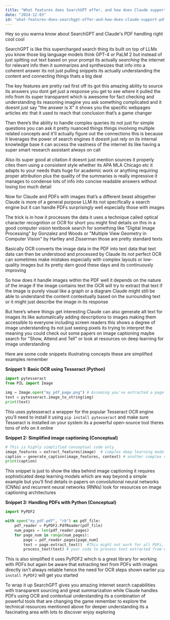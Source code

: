 ```yaml
---
title: "What features does SearchGPT offer, and how does Claude support PDFs with images?"
date: "2024-12-03"
id: "what-features-does-searchgpt-offer-and-how-does-claude-support-pdfs-with-images"
---
```


Hey so you wanna know about SearchGPT and Claude's PDF handling right  cool cool

SearchGPT is like this supercharged search thing its built on top of LLMs you know those big language models  think GPT-4 or PaLM 2  but instead of just spitting out text based on your prompt its actually *searching* the internet for relevant info  then it summarizes and synthesizes that info into a coherent answer  its not just pulling snippets its actually understanding the content and connecting things  thats a big deal

The key features are pretty rad  first off its got this amazing ability to source its answers  you dont get just a response you get to see where it pulled the info from its super transparent which is awesome for fact checking and understanding its reasoning  imagine  you ask something complicated and it doesnt just say "the answer is X" it shows you the specific webpages articles etc that it used to reach that conclusion  that’s a game changer

Then there’s the ability to handle complex queries its not just for simple questions  you can ask it pretty nuanced things things involving multiple related concepts  and it'll actually figure out the connections  this is because it leverages the power of search engines  it doesnt just rely on its internal knowledge base it can access the vastness of the internet  its like having a super smart research assistant always on call

Also its super good at citation  it doesnt just mention sources it properly cites them  using a consistent style  whether its APA MLA Chicago etc it adapts to your needs  thats huge for academic work or anything requiring proper attribution  plus the quality of the summaries is really impressive  it manages to condense lots of info into concise readable answers without losing too much detail

Now for Claude and PDFs with images  that’s a different beast altogether  Claude is more of a general purpose LLM its not specifically a search engine  but it can handle PDFs surprisingly well especially those with images

The trick is in how it processes the data  it uses a technique called optical character recognition or OCR for short  you might find details on this in a good computer vision textbook search for something like "Digital Image Processing" by Gonzalez and Woods or "Multiple View Geometry in Computer Vision" by Hartley and Zisserman  those are pretty standard texts

Basically OCR converts the image data in the PDF into text data  that text data can then be understood and processed by Claude  its not perfect  OCR can sometimes make mistakes especially with complex layouts or low-quality images  but its pretty darn good these days  and its continuously improving

So how does it handle images within the PDF  well  it depends on the nature of the image  if the image contains text  the OCR will try to extract that text  if the image is purely visual like a graph or a diagram  Claude might still be able to understand the content contextually  based on the surrounding text  or it might just describe the image in its response

But here’s where things get interesting  Claude can also generate alt text for images its like automatically adding descriptions to images  making them accessible to everyone  including screen readers  this shows a degree of image understanding  its not just seeing pixels its trying to interpret the meaning  you could check out some papers on image captioning  maybe search for "Show, Attend and Tell" or look at resources on deep learning for image understanding


Here are some code snippets illustrating concepts  these are simplified examples remember


**Snippet 1:  Basic OCR using Tesseract (Python)**


```python
import pytesseract
from PIL import Image

img = Image.open("my_pdf_page.png") # Assuming you've extracted a page as an image
text = pytesseract.image_to_string(img)
print(text)
```

This uses pytesseract a wrapper for the popular Tesseract OCR engine  you'll need to install it using `pip install pytesseract` and make sure Tesseract is installed on your system  its a powerful open-source tool  theres tons of info on it online


**Snippet 2:  Simplified image captioning (Conceptual)**

```python
# This is highly simplified conceptual code only
image_features = extract_features(image)  # complex deep learning model required
caption = generate_caption(image_features, context) # another complex deep learning model
print(caption)
```

This snippet is just to show the idea behind image captioning  it requires sophisticated deep learning models which are way beyond a simple example but you’ll find details in papers on convolutional neural networks (CNNs) and recurrent neural networks (RNNs)  look for resources on image captioning architectures


**Snippet 3:  Handling PDFs with Python (Conceptual)**


```python
import PyPDF2

with open("my_pdf.pdf", "rb") as pdf_file:
    pdf_reader = PyPDF2.PdfReader(pdf_file)
    num_pages = len(pdf_reader.pages)
    for page_num in range(num_pages):
        page = pdf_reader.pages[page_num]
        text = page.extract_text()  #This might not work for all PDFs, especially those with images.
        process_text(text) # your code to process text extracted from each page
```

This is also simplified it uses PyPDF2  which is a great library for working with PDFs  but again be aware that extracting text from PDFs with images directly isn’t always reliable hence the need for OCR steps shown earlier  `pip install PyPDF2` will get you started

To wrap it up SearchGPT gives you amazing internet search capabilities with transparent sourcing and great summarization while Claude handles PDFs using OCR and contextual understanding  its a combination of powerful tools that are changing the game  remember to explore the technical resources mentioned above for deeper understanding its a fascinating area with lots to discover  enjoy exploring
